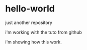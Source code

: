# hello-world
just another repository

i'm working with the tuto from github

i'm showing how this work.
